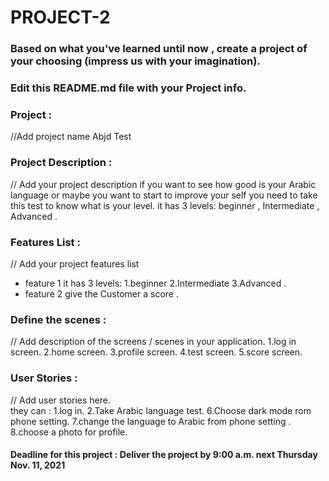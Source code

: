 # PROJECT-2

### Based on what you’ve learned until now , create a project of your choosing (impress us with your imagination).
### Edit this README.md file with your Project info.


### Project : 
//Add project name
Abjd Test


### Project Description :
// Add your project description
if you want to see how good is your Arabic language or maybe you want to start to improve your self you need to take this test to know what is your level. it has 3 levels: beginner , Intermediate , Advanced .


### Features List :
// Add your project features list
- feature 1 
it has 3 levels: 1.beginner  2.Intermediate  3.Advanced .
- feature 2
give the Customer a score .




### Define the scenes :
// Add description of the screens / scenes in your application.
1.log in screen.
2.home screen.
3.profile screen.
4.test screen.
5.score screen.


### User Stories :
// Add user stories here.   
they can :
1.log in.
2.Take Arabic language test.
6.Choose dark mode rom phone setting.
7.change the language to Arabic from phone setting .
8.choose a photo for profile.


#### Deadline for this project :  Deliver the project by 9:00 a.m. next Thursday Nov. 11, 2021 
